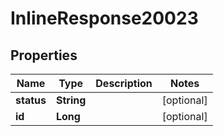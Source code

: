 
# InlineResponse20023

## Properties
Name | Type | Description | Notes
------------ | ------------- | ------------- | -------------
**status** | **String** |  |  [optional]
**id** | **Long** |  |  [optional]



